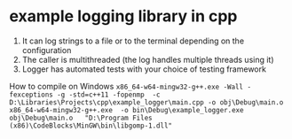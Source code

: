 # example logging library in cpp

1. It can log strings to a file or to the terminal depending on the configuration
2. The caller is multithreaded (the log handles multiple threads using it)
3. Logger has automated tests with your choice of testing framework


How to compile on Windows
`x86_64-w64-mingw32-g++.exe -Wall -fexceptions -g -std=c++11 -fopenmp  -c D:\Libraries\Projects\cpp\example_logger\main.cpp -o obj\Debug\main.o`
`x86_64-w64-mingw32-g++.exe  -o bin\Debug\example_logger.exe obj\Debug\main.o   "D:\Program Files (x86)\CodeBlocks\MinGW\bin\libgomp-1.dll"`

